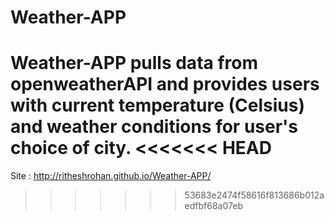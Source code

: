 # Weather-APP

Weather-APP pulls data from openweatherAPI and provides users with current temperature (Celsius) and weather conditions for user's choice of city.
<<<<<<< HEAD
=======

Site : http://ritheshrohan.github.io/Weather-APP/
>>>>>>> 53683e2474f58616f813686b012aedfbf68a07eb
